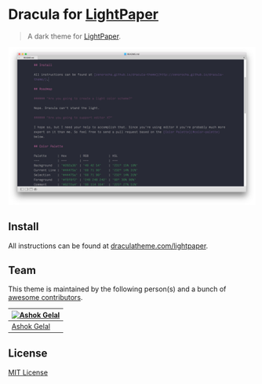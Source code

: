 # Dracula for [LightPaper](http://lightpaper.42squares.in)

> A dark theme for [LightPaper](http://lightpaper.42squares.in).

![Screenshot](./screenshot.png)

## Install

All instructions can be found at [draculatheme.com/lightpaper](https://draculatheme.com/lightpaper).

## Team

This theme is maintained by the following person(s) and a bunch of [awesome contributors](https://github.com/dracula/lightpaper/graphs/contributors).

[![Ashok Gelal](https://avatars3.githubusercontent.com/u/401055?v=3&s=70)](https://github.com/ashokgelal) |
--- |
[Ashok Gelal](https://github.com/ashokgelal) |

## License

[MIT License](./LICENSE)
